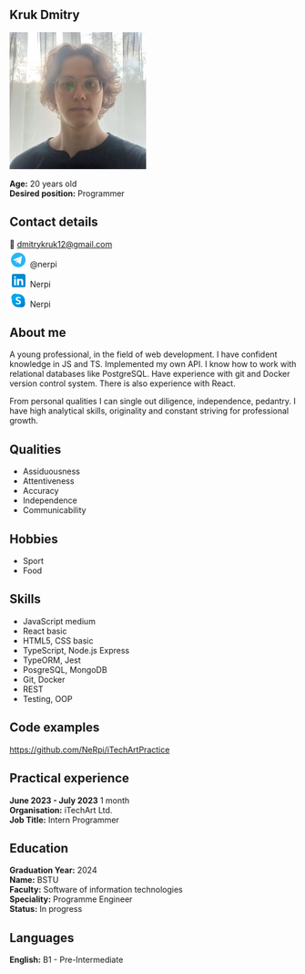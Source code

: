 ## Kruk Dmitry

![](/statics/profile.picture.jpg)

**Age:** 20 years old  
**Desired position:** Programmer

## Contact details

📧 dmitrykruk12@gmail.com  
![](/statics/telegram.svg) @nerpi  
![](/statics/linked.in.svg) Nerpi  
![](/statics/skype.svg) Nerpi

## About me

A young professional, in the field of web development. I have confident knowledge in JS and TS. Implemented my own API. I know how to work with relational databases like PostgreSQL. Have experience with git and Docker version control system. There is also experience with React.

From personal qualities I can single out diligence, independence, pedantry. I have high analytical skills, originality and constant striving for professional growth.

## Qualities

- Assiduousness
- Attentiveness
- Accuracy
- Independence
- Communicability

## Hobbies

- Sport
- Food

## Skills

- JavaScript medium
- React basic
- HTML5, CSS basic
- TypeScript, Node.js Express
- TypeORM, Jest
- PosgreSQL, MongoDB
- Git, Docker
- REST
- Testing, OOP

## Code examples

https://github.com/NeRpi/iTechArtPractice

## Practical experience

**June 2023 - July 2023** 1 month  
**Organisation:** iTechArt Ltd.  
**Job Title:** Intern Programmer

## Education

**Graduation Year:** 2024  
**Name:** BSTU  
**Faculty:** Software of information technologies  
**Speciality:** Programme Engineer  
**Status:** In progress

## Languages

**English:** B1 - Pre-Intermediate
